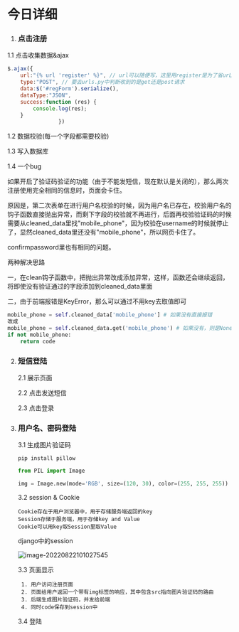 # 今日详细

1. ### 点击注册

1.1 点击收集数据&ajax

```js
$.ajax({
    url:"{% url 'register' %}", // url可以随便写，这里用register是为了省urL
    type:"POST", // 要去urls.py中判断收到的是get还是post请求
    data:$('#regForm').serialize(),
    dataType:"JSON",
    success:function (res) {
        console.log(res);
    }
                })
```



1.2 数据校验(每一个字段都需要校验)

1.3 写入数据库

1.4 一个bug

​	如果开启了验证码验证的功能（由于不能发短信，现在默认是关闭的），那么两次注册使用完全相同的信息时，页面会卡住。

原因是，第二次表单在进行用户名校验的时候，因为用户名已存在，校验用户名的钩子函数直接抛出异常，而剩下字段的校验就不再进行，后面再校验验证码的时候需要从cleaned_data里找"mobile_phone"，因为校验在username的时候就停止了，显然cleaned_data里还没有"mobile_phone"，所以网页卡住了。

confirmpassword里也有相同的问题。

两种解决思路

一，在clean钩子函数中，把抛出异常改成添加异常，这样，函数还会继续返回，将即使没有验证通过的字段添加到cleaned_data里面

二，由于前端报错是KeyError，那么可以通过不用key去取值即可

```python
mobile_phone = self.cleaned_data['mobile_phone'] # 如果没有直接报错
改成
mobile_phone = self.cleaned_data.get('mobile_phone') # 如果没有，则是None
if not mobile_phone:
    return code
```

2. ### 短信登陆

   2.1 展示页面

   2.2 点击发送短信

   2.3 点击登录

3. ### 用户名、密码登陆

   3.1 生成图片验证码

   `pip install pillow`

   ```python
   from PIL import Image
   
   img = Image.new(mode='RGB', size=(120, 30), color=(255, 255, 255))
   ```

   3.2 session & Cookie

   ```
   Cookie存在于用户浏览器中，用于存储服务端返回的key
   Session存储于服务端，用于存储key and Value
   Cookie可以用key取Session里取Value
   ```
   
   django中的session
   
   ![image-20220822101027545](C:\Users\zieft\AppData\Roaming\Typora\typora-user-images\image-20220822101027545.png)
   
   3.3 页面显示
   
    	1. 用户访问注册页面
    	2. 页面给用户返回一个带有img标签的响应，其中包含src指向图片验证码的路由
    	3. 后端生成图片验证码，并发给前端
    	4. 同时code保存到session中
   
   3.4 登陆
